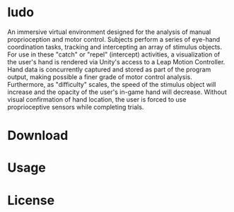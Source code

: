# ludo
An immersive virtual environment designed for the analysis of manual proprioception and motor control. Subjects perform a series of eye-hand coordination tasks, tracking and intercepting an array of stimulus objects. For use in these "catch" or "repel" (intercept) activities, a visualization of the user's hand is rendered via Unity's access to a Leap Motion Controller. Hand data is concurrently captured and stored as part of the program output, making possible a finer grade of motor control analysis. Furthermore, as "difficulty" scales, the speed of the stimulus object will increase and the opacity of the user's in-game hand will decrease. Without visual confirmation of hand location, the user is forced to use proprioceptive sensors while completing trials.
# Download
# Usage
# License
